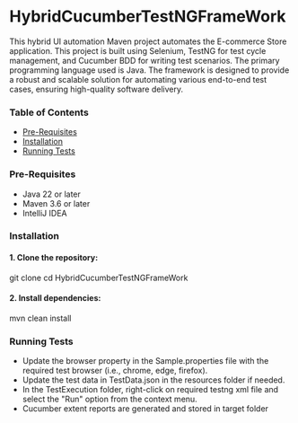 # HybridCucumberTestNGFrameWork

This hybrid UI automation Maven project automates the E-commerce Store application.
This project is built using  Selenium, TestNG for test cycle management, and Cucumber BDD for writing test scenarios. 
The primary programming language used is Java. The framework is designed to provide a robust and scalable solution for automating various end-to-end test cases, ensuring high-quality software delivery.

### Table of Contents
* [Pre-Requisites](#pre-requisites)
* [Installation](#installation)
* [Running Tests](#running-tests)


### Pre-Requisites

* Java 22 or later
* Maven 3.6 or later
* IntelliJ IDEA

### Installation

#### 1. Clone the repository:

git clone 
cd  HybridCucumberTestNGFrameWork


#### 2. Install dependencies:

mvn clean install


### Running Tests

* Update the browser property in the Sample.properties file with the required test browser (i.e., chrome, edge, firefox).
* Update the test data in TestData.json in the resources folder if needed.
* In the  TestExecution folder, right-click on required testng xml file and select the "Run" option from the context menu.
* Cucumber extent reports are generated and stored in target folder
